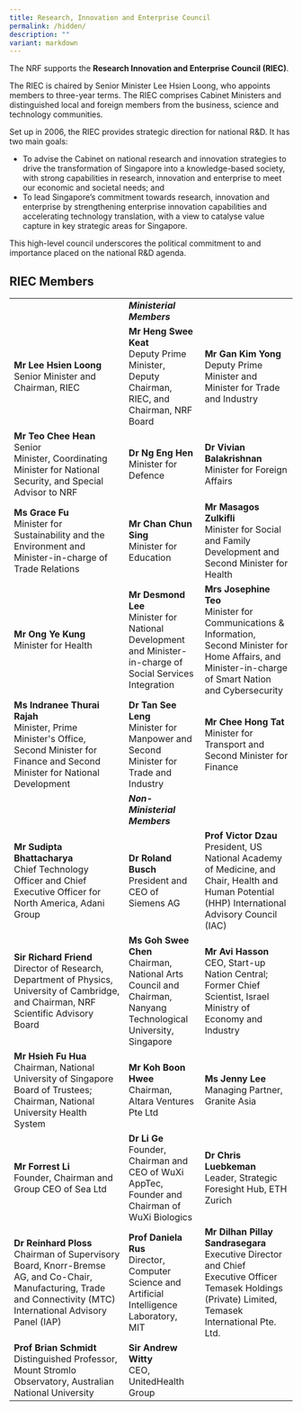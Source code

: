 ```yaml
---
title: Research, Innovation and Enterprise Council
permalink: /hidden/
description: ""
variant: markdown
---
```

The NRF supports the **Research Innovation and Enterprise Council (RIEC)**.

The RIEC is chaired by Senior Minister Lee Hsien Loong, who appoints members to three-year terms. The RIEC comprises Cabinet Ministers and distinguished local and foreign members from the business, science and technology communities.

Set up in 2006, the RIEC provides strategic direction for national R&amp;D. It has two main goals:

* To advise the Cabinet on national research and innovation strategies to drive the transformation of Singapore into a knowledge-based society, with strong capabilities in research, innovation and enterprise to meet our economic and societal needs; and
* To lead Singapore’s commitment towards research, innovation and enterprise by strengthening enterprise innovation capabilities and accelerating technology translation, with a view to catalyse value capture in key strategic areas for Singapore.

This high-level council underscores the political commitment to and importance placed on the national R&amp;D agenda.

## RIEC Members ##

| | |  |
| -------- | -------- | -------- |
||***Ministerial Members***
| **Mr Lee Hsien Loong** <br>Senior Minister and Chairman, RIEC | **Mr Heng Swee Keat** <br>Deputy Prime Minister, Deputy Chairman, RIEC, and Chairman, NRF Board | **Mr Gan Kim Yong**<br>Deputy Prime Minister and Minister for Trade and Industry
|**Mr Teo Chee Hean** <br>Senior Minister,&nbsp;Coordinating Minister for&nbsp;National Security, and&nbsp;Special Advisor to NRF | **Dr Ng Eng Hen** <br>Minister for Defence | **Dr&nbsp;Vivian Balakrishnan**<br>Minister for Foreign Affairs
| **Ms Grace Fu**<br>Minister for Sustainability and the Environment and Minister-in-charge of Trade Relations |**Mr Chan Chun Sing**<br>Minister for Education | **Mr Masagos Zulkifli**<br> Minister for Social and Family Development and Second Minister for Health
| **Mr Ong Ye Kung**<br>Minister for Health | **Mr Desmond Lee**<br>Minister for National Development and Minister-in-charge of Social Services Integration | **Mrs Josephine Teo** <br>Minister for Communications &amp; Information, Second Minister for Home Affairs, and Minister-in-charge of Smart Nation and Cybersecurity
| **Ms Indranee Thurai Rajah** <br>Minister, Prime Minister's Office, Second Minister for Finance and Second Minister for National Development |**Dr Tan See Leng**<br>Minister for Manpower and Second Minister for Trade and Industry | **Mr Chee Hong Tat**<br> Minister for Transport and Second Minister for Finance 
||***Non-Ministerial Members***||
|**Mr Sudipta Bhattacharya**<br>Chief Technology Officer and Chief Executive Officer for North America, Adani Group | **Dr Roland Busch**<br>President and CEO of Siemens AG | **Prof Victor Dzau** <br> President, US National Academy of Medicine, and Chair, Health and Human Potential (HHP) International Advisory Council (IAC)
| **Sir Richard Friend** <br>Director of Research, Department of Physics, University of Cambridge, and Chairman, NRF Scientific Advisory Board | **Ms Goh Swee Chen**<br>Chairman, National Arts Council and Chairman, Nanyang Technological University, Singapore | **Mr Avi Hasson**<br> CEO, Start-up Nation Central; Former Chief Scientist, Israel Ministry of Economy and Industry 
| **Mr Hsieh Fu Hua**<br>Chairman, National University of Singapore Board of Trustees; Chairman, National University Health System | **Mr Koh Boon Hwee**<br>Chairman, Altara Ventures Pte Ltd | **Ms Jenny Lee**<br>Managing Partner, Granite Asia
|  **Mr Forrest Li**<br>Founder, Chairman and Group CEO of Sea Ltd | **Dr Li Ge** <br>Founder, Chairman and CEO of WuXi AppTec, Founder and Chairman of WuXi Biologics | **Dr Chris Luebkeman**<br> Leader, Strategic Foresight Hub, ETH Zurich 
| **Dr Reinhard Ploss**<br>Chairman of Supervisory Board, Knorr-Bremse AG, and Co-Chair, Manufacturing, Trade and Connectivity (MTC) International Advisory Panel (IAP) | **Prof Daniela Rus** <br> Director, Computer Science and Artificial Intelligence Laboratory, MIT | **Mr Dilhan Pillay Sandrasegara**<br>Executive Director and Chief Executive Officer Temasek Holdings (Private) Limited, Temasek International Pte. Ltd. 
| **Prof Brian Schmidt**<br>Distinguished Professor, Mount Stromlo Observatory, Australian National University | **Sir Andrew Witty**<br>CEO, UnitedHealth Group |
